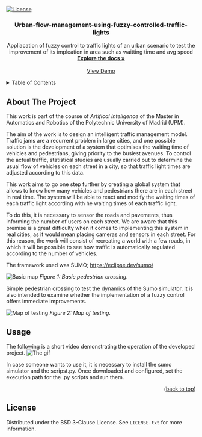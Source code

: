 <a name="readme-top"></a>
[![License](https://img.shields.io/badge/License-BSD_3--Clause-blue.svg)](https://opensource.org/licenses/BSD-3-Clause)
<br />
<div align="center">
  
  <h3 align="center">Urban-flow-management-using-fuzzy-controlled-traffic-lights</h3>

  <p align="center">
    Appliacation of fuzzy control to traffic lights of an urban scenario to test the improvement of its impleation in area such as waitting time and avg speed
    <br />
    <a href="report.pdf"><strong>Explore the docs »</strong></a>
    <br />
    <br />
    <a href="#usage">View Demo</a>
  </p>
</div>


<!-- TABLE OF CONTENTS -->
<details>
  <summary>Table of Contents</summary>
  <ol>
    <li><a href="#about-the-project">About The Project</a></li>
    <li><a href="#usage">Usage</a></li>
    <li><a href="#license">License</a></li>
  </ol>
</details>

<!-- ABOUT THE PROJECT -->
## About The Project

This work is part of the course of *Artifical Inteligence* of the Master in Automatics and Robotics of the Polytechnic University of Madrid (UPM).

The aim of the work is to design an intelligent traffic management model. Traffic jams are a recurrent problem in large cities, and one possible solution is the development of a system that optimises the waiting time of vehicles and pedestrians, giving priority to the busiest avenues. To control the actual traffic, statistical studies are usually carried out to determine the usual flow of vehicles on each street in a city, so that traffic light times are adjusted according to this data.

This work aims to go one step further by creating a global system that allows to know how many vehicles and pedestrians there are in each street in real time. The system will be able to react and modify the waiting times of each traffic light according with he waiting times of each traffic light. 

To do this, it is necessary to sensor the roads and pavements, thus informing the number of users on each street. We are aware that this premise is a great difficulty when it comes to implementing this system in real cities, as it would mean placing cameras and sensors in each street. For this reason, the work will consist of recreating a world with a few roads, in which it will be possible to see how traffic is automatically regulated according to the number of vehicles.

The framework used was SUMO; https://eclipse.dev/sumo/

![Basic map](./figs/Basic.png)
*Figure 1: Basic pedestrian crossing.*

Simple pedestrian crossing to test the dynamics of the Sumo simulator. It is also intended to examine whether the implementation of a fuzzy control offers immediate improvements.

![Map of testing](figs/map.png)
*Figure 2: Map of testing.*

## Usage
The following is a short video demonstrating the operation of the developed project.
![The gif](./figs/demo.gif)

In case someone wants to use it, it is necessary to install the sumo simulator and the scripst.py. Once downloaded and configured, set the execution path for the .py scripts and run them.

<p align="right">(<a href="#readme-top">back to top</a>)</p>

<!-- LICENSE -->
## License

Distributed under the BSD 3-Clause License. See `LICENSE.txt` for more information.
